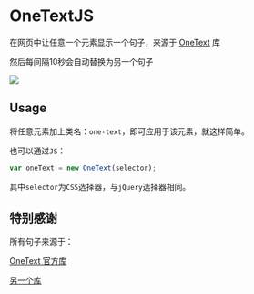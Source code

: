# OneTextJS

在网页中让任意一个元素显示一个句子，来源于 [OneText](https://github.com/lz233/OneText-Library) 库

然后每间隔10秒会自动替换为另一个句子

![](https://n-source.netlify.com/img/OneTextJS-0.png)

## Usage

将任意元素加上类名：`one-text`，即可应用于该元素，就这样简单。

也可以通过`JS`：

```javascript
var oneText = new OneText(selector);
```

其中`selector`为`CSS`选择器，与`jQuery`选择器相同。

## 特别感谢

所有句子来源于：

[OneText 官方库](https://github.com/lz233/OneText-Library)

[另一个库](https://github.com/2878444090/OneTextLibrary_Netease_Unoffical)